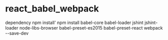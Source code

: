 # react_babel_webpack
dependency
  npm install'
  npm install babel-core babel-loader jshint jshint-loader node-libs-browser babel-preset-es2015 babel-preset-react webpack  --save-dev

